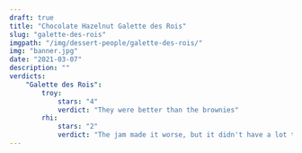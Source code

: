 ```yaml
---
draft: true
title: "Chocolate Hazelnut Galette des Rois"
slug: "galette-des-rois"
imgpath: "/img/dessert-people/galette-des-rois/"
img: "banner.jpg"
date: "2021-03-07"
description: ""
verdicts:
    "Galette des Rois":
        troy:
            stars: "4"
            verdict: "They were better than the brownies"
        rhi:
            stars: "2"
            verdict: "The jam made it worse, but it didn't have a lot to start with"
---
```

